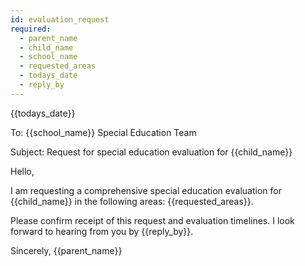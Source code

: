 ```yaml
---
id: evaluation_request
required:
  - parent_name
  - child_name
  - school_name
  - requested_areas
  - todays_date
  - reply_by
---
```


{{todays_date}}

To: {{school_name}} Special Education Team

Subject: Request for special education evaluation for {{child_name}}

Hello,

I am requesting a comprehensive special education evaluation for {{child_name}} in the following areas: {{requested_areas}}.

Please confirm receipt of this request and evaluation timelines. I look forward to hearing from you by {{reply_by}}.

Sincerely,
{{parent_name}}

